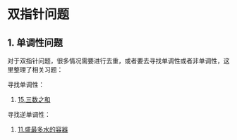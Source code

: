 # 双指针问题

## 1. 单调性问题

对于双指针问题，很多情况需要进行去重，或者要去寻找单调性或者非单调性，这里整理了相关习题：

寻找单调性：
1. [15.三数之和](./%E5%8D%95%E8%B0%83%E6%80%A7%E9%97%AE%E9%A2%98/15/15.%E4%B8%89%E6%95%B0%E4%B9%8B%E5%92%8C.md)

寻找逆单调性：
1. [11.盛最多水的容器](./单调性问题/11/11.盛最多水的容器.md)